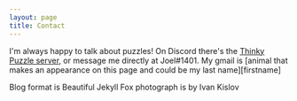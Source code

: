 ```yaml
---
layout: page
title: Contact
---
```


I'm always happy to talk about puzzles! On Discord there's the [Thinky Puzzle server](https://discord.gg/FnEHCDc), or message me directly at Joel#1401. My gmail is [animal that makes an appearance on this page and could be my last name][firstname]  

Blog format is Beautiful Jekyll
Fox photograph is by Ivan Kislov
